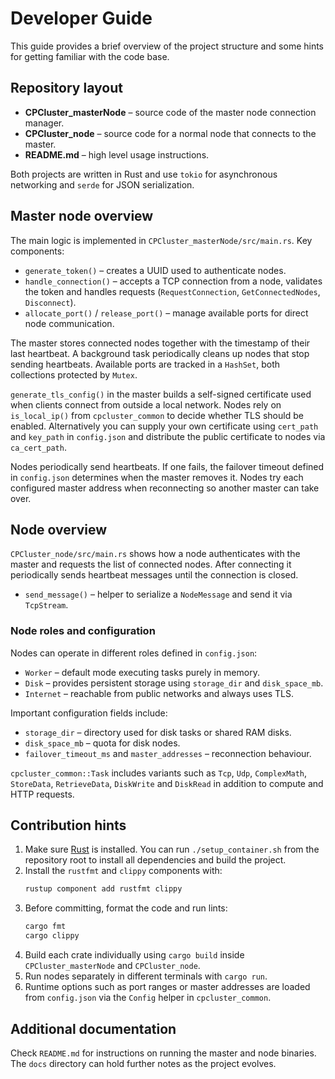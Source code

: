 # Developer Guide

This guide provides a brief overview of the project structure and some hints for getting familiar with the code base.

## Repository layout

- **CPCluster_masterNode** – source code of the master node connection manager.
- **CPCluster_node** – source code for a normal node that connects to the master.
- **README.md** – high level usage instructions.

Both projects are written in Rust and use `tokio` for asynchronous networking and `serde` for JSON serialization.

## Master node overview

The main logic is implemented in `CPCluster_masterNode/src/main.rs`.
Key components:

- `generate_token()` – creates a UUID used to authenticate nodes.
- `handle_connection()` – accepts a TCP connection from a node, validates the token and handles requests (`RequestConnection`, `GetConnectedNodes`, `Disconnect`).
- `allocate_port()` / `release_port()` – manage available ports for direct node communication.

The master stores connected nodes together with the timestamp of their last heartbeat. A background task periodically cleans up nodes that stop sending heartbeats. Available ports are tracked in a `HashSet`, both collections protected by `Mutex`.

`generate_tls_config()` in the master builds a self-signed certificate used when clients connect from outside a local network. Nodes rely on `is_local_ip()` from `cpcluster_common` to decide whether TLS should be enabled. Alternatively you can supply your own certificate using `cert_path` and `key_path` in `config.json` and distribute the public certificate to nodes via `ca_cert_path`.

Nodes periodically send heartbeats. If one fails, the failover timeout defined in `config.json` determines when the master removes it. Nodes try each configured master address when reconnecting so another master can take over.

## Node overview

`CPCluster_node/src/main.rs` shows how a node authenticates with the master and requests the list of connected nodes. After connecting it periodically sends heartbeat messages until the connection is closed.

- `send_message()` – helper to serialize a `NodeMessage` and send it via `TcpStream`.

### Node roles and configuration

Nodes can operate in different roles defined in `config.json`:

- `Worker` – default mode executing tasks purely in memory.
- `Disk` – provides persistent storage using `storage_dir` and `disk_space_mb`.
- `Internet` – reachable from public networks and always uses TLS.

Important configuration fields include:

- `storage_dir` – directory used for disk tasks or shared RAM disks.
- `disk_space_mb` – quota for disk nodes.
- `failover_timeout_ms` and `master_addresses` – reconnection behaviour.

`cpcluster_common::Task` includes variants such as `Tcp`, `Udp`, `ComplexMath`, `StoreData`, `RetrieveData`, `DiskWrite` and `DiskRead` in addition to compute and HTTP requests.

## Contribution hints

1. Make sure [Rust](https://www.rust-lang.org/) is installed. You can run `./setup_container.sh` from the repository root to install all dependencies and build the project.
2. Install the `rustfmt` and `clippy` components with:
   ```bash
   rustup component add rustfmt clippy
   ```
3. Before committing, format the code and run lints:
   ```bash
   cargo fmt
   cargo clippy
   ```
4. Build each crate individually using `cargo build` inside `CPCluster_masterNode` and `CPCluster_node`.
5. Run nodes separately in different terminals with `cargo run`.
6. Runtime options such as port ranges or master addresses are loaded from `config.json` via the `Config` helper in `cpcluster_common`.

## Additional documentation

Check `README.md` for instructions on running the master and node binaries. The `docs` directory can hold further notes as the project evolves.
